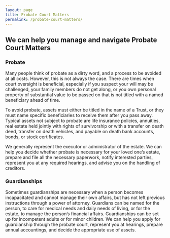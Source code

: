 ```yaml
---
layout: page
title: Probate Court Matters
permalink: /probate-court-matters/
---
```


## We can help you manage and navigate Probate Court Matters
### Probate
Many people think of probate as a dirty word, and a process to be avoided at all costs. However, this is not always the case. There are times when court oversight is beneficial, especially if you suspect your will may be challenged, your family members do not get along, or you own personal property of substantial value to be passed on that is not titled with a named beneficiary ahead of time.

To avoid probate, assets must either be titled in the name of a Trust, or they must name specific beneficiaries to receive them after you pass away. Typical assets not subject to probate are life insurance policies, annuities, real estate held jointly with rights of survivorship or with a transfer on death deed, transfer on death vehicles, and payable on death bank accounts, bonds, or stock certificates.

We generally represent the executor or administrator of the estate. We can help you decide whether probate is necessary for your loved one’s estate, prepare and file all the necessary paperwork, notify interested parties, represent you at any required hearings, and advise you on the handling of creditors.

### Guardianships
Sometimes guardianships are necessary when a person becomes incapacitated and cannot manage their own affairs, but has not left previous instructions through a power of attorney. Guardians can be named for the person, to care for medical needs and daily needs of living, or for the estate, to manage the person’s financial affairs. Guardianships can be set up for incompetent adults or for minor children. We can help you apply for guardianship through the probate court, represent you at hearings, prepare annual accountings, and decide the appropriate use of assets.